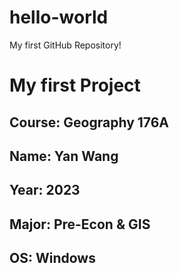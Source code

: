 # hello-world
My first GitHub Repository!
# My first Project
## **Course**: Geography 176A
## **Name**: Yan Wang
## **Year**: 2023
## **Major**: Pre-Econ & GIS
## **OS**: Windows
